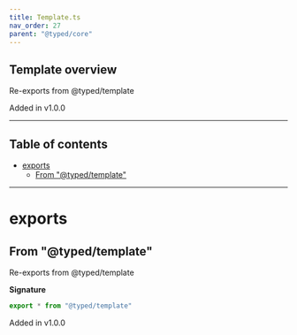 ```yaml
---
title: Template.ts
nav_order: 27
parent: "@typed/core"
---
```


## Template overview

Re-exports from @typed/template

Added in v1.0.0

---

<h2 class="text-delta">Table of contents</h2>

- [exports](#exports)
  - [From "@typed/template"](#from-typedtemplate)

---

# exports

## From "@typed/template"

Re-exports from @typed/template

**Signature**

```ts
export * from "@typed/template"
```

Added in v1.0.0
